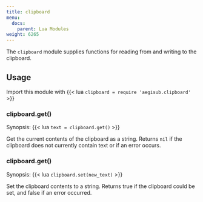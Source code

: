 ```yaml
---
title: clipboard
menu:
  docs:
    parent: Lua Modules
weight: 6265
---
```


The `clipboard` module supplies functions for reading from and writing to the clipboard.

## Usage ##
Import this module with {{< lua `clipboard = require 'aegisub.clipboard'` >}}

### clipboard.get() ###
Synopsis: {{< lua `text = clipboard.get()` >}}

Get the current contents of the clipboard as a string.
Returns `nil` if the clipboard does not currently contain text or if an error occurs.

### clipboard.get() ###
Synopsis: {{< lua `clipboard.set(new_text)` >}}

Set the clipboard contents to a string.
Returns true if the clipboard could be set, and false if an error occurred.
